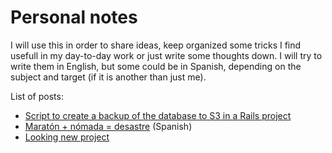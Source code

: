 # Personal notes

I will use this in order to share ideas, keep organized some tricks I find usefull in my day-to-day work or just write some thoughts down. 
I will try to write them in English, but some could be in Spanish, depending on the subject and target (if it is another than just me).

List of posts:

* [Script to create a backup of the database to S3 in a Rails project](posts/script_db_backup.md)
* [Maratón + nómada = desastre](posts/maraton_fallida.md) (Spanish)
* [Looking new project](posts/looking_new_project.md)

